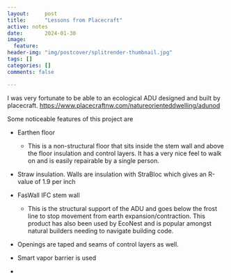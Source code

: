 ```yaml
---
layout:     post
title:      "Lessons from Placecraft"
active: notes
date:       2024-01-30
image:
  feature: 
header-img: "img/postcover/splitrender-thumbnail.jpg"
tags: []
categories: []
comments: false

---
```

I was very fortunate to be able to an ecological ADU designed and built by placecraft.
https://www.placecraftnw.com/natureorienteddwelling/adunod

Some noticeable features of this project are
- Earthen floor
  - This is a non-structural floor that sits inside the stem wall and above the floor insulation and control layers. It has a very nice feel to walk on and is easily repairable by a single person.

- Straw insulation. Walls are insulation with StraBloc which gives an R-value of 1.9 per inch

- FasWall IFC stem wall
  - This is the structural support of the ADU and goes below the frost line to stop movement from earth expansion/contraction. This product has also been used by EcoNest and is popular amongst natural builders needing to navigate building code.

- Openings are taped and seams of control layers as well.

- Smart vapor barrier is used

- 






